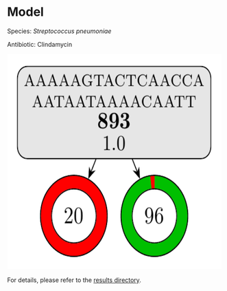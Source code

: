 
# Model

Species: *Streptococcus pneumoniae*

Antibiotic: Clindamycin

<img src="./model.png" width=500 height=500 />

For details, please refer to the [results directory](../../../../../results/cart_b/streptococcus%20pneumoniae/clindamycin/repeat_3/).

